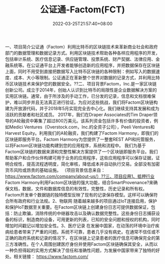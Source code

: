 ﻿---
weight: 
title: "公证通-Factom(FCT)"
description: "公证通（Factom）利用比特币的区块链技术来革新商业社会和政府部门的数据管理和数据记录方式"
date: 2022-03-25T21:57:40+08:00
lastmod: 2022-03-25T16:45:40+08:00
draft: false
authors: ["Metabd"]
featuredImage: "gongzhengtong-factomfct.webp"
link: ""
tags: ["数字代币","公证通-Factom(FCT)"]
categories: ["navigation"]
navigation: ["数字代币"]
lightgallery: true
toc: true
pinned: false
recommend: false
recommend1: false
---
一、项目简介公证通（Factom）利用比特币的区块链技术来革新商业社会和政府部门的数据管理和数据记录方式。利用区块链技术帮助各种各样应用程序的开发，包括审计系统、医疗信息记录、供应链管理、投票系统、财产契据、法律应用、金融系统等。在公证通平台上开发者能够创造新的应用程序，并把数据保存在区块链上面，同时不用受到直接把数据写入比特币区块链的各种限制：例如写入的数据速度、成本、大小等限制。公证通正在革新整个世界对数据的记录方式，并利用比特币区块链技术来保护您的数据安全。??二、项目背景Factom，Inc.是一家区块链创新公司。成立于2014年，创始人认识到比特币的局限性是企业数据解决方案的实用区块链。通常，由于所涉及的手动工作，已分发的记录，信息和文档很难保护，难以同步并且无法真正进行验证。为应对这些挑战，我们将Factom区块链构建为开放源代码，并于2018年5月实现完全去中心化。我们继续支持其发展和成为活跃的贡献者和社区成员。
2017年，我们在Draper Associates的Tim Draper领导的A轮融资中筹集了超过800万美元。该系列资金包括许多有价值的投资者，例如Medici Ventures（Overstock.com，Inc.的全资子公司），Peeli Ventures和Harvest Equity。利用我们的A轮融资，我们构建了Factom Harmony，即我们的区块链即服务平台。Factom Harmony为您提供了一整套REST API和托管服务，以将Factom区块链功能构建到您的应用程序，系统和流程中。
我们为基于Factom区块链的数据来源和完整性解决方案提供了一个区块链即服务平台。我们帮助客户和合作伙伴构建可用于业务的应用程序，这些应用程序可以保存证据，证明合规性，提高流程透明度，简化审核，降低成本并自动执行交易。全部没有加密货币风险或昂贵的基础设施。
（项目背景信息来自：https://www.factom.com/company/about-us/）??三、项目应用1、抵押行业
Factom Harmony利用Factom区块链的强大功能，结合SmartProvenance?来确保文档，数据，文件和数据库信息的有效性，完整性，历史记录和所有权。Factom开发单个数据链的独特模型反映了现有的记录保存模型。这样可以确保符合所有政府和行业法规。2、物联网
随着越来越多的项目通过IoT连接启用，保护和保护IoT数据至关重要。在Factom区块链上创建身份日志可提供数据保证，包括：防止欺骗，消除传统的中继器攻击以及确认数据完整性。这些身份日志捕获设备的标识，制造商的设备，可用更新的列表，已知的安全问题和授权的机构，同时增加时间戳记以增加安全性。3、医疗记录
在发展中国家，在动荡的环境中治疗疾病给患者带来了严重的问题。系统不可靠，患者几乎没有病史。在通常不信任或不正确的政府系统和记录的情况下，在区块链上记录患者的医疗信息可确保完全的第三方准确性。在个人周围创建医疗身份并使用Factom区块链确保其安全，从而以一种负担得起的实用方式解决了信任和准确性问题，为发展中国家带来了独特的好处。相关链接：
https://www.factom.com/
